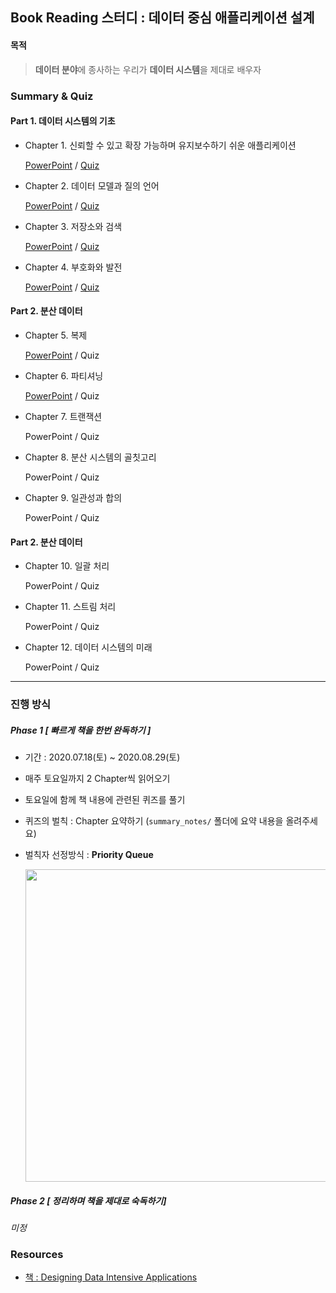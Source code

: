 ## Book Reading 스터디 : 데이터 중심 애플리케이션 설계

#### **목적**

> **데이터 분야**에 종사하는 우리가 **데이터 시스템**을 제대로 배우자

### Summary & Quiz

#### Part 1. 데이터 시스템의 기초

* Chapter 1.  신뢰할 수 있고 확장 가능하며 유지보수하기 쉬운 애플리케이션 
    
    [PowerPoint](https://github.com/data-system-wiki/designing-data-intensive-applications/blob/master/resources/chapter%201%20summary.pptx)   /   [Quiz](https://forms.gle/s28yC7jdSJGoQgxD6)
    
    
* Chapter 2. 데이터 모델과 질의 언어 
    
    [PowerPoint](https://github.com/data-system-wiki/designing-data-intensive-applications/blob/master/resources/chapter%202%20summary.pptx)   /  [Quiz](https://forms.gle/QSNVRhdDCtFaU3Cd7)
    
* Chapter 3. 저장소와 검색 
    
    [PowerPoint](https://github.com/data-system-wiki/designing-data-intensive-applications/blob/master/resources/chapter%203%20summary.pptx)   /  [Quiz](https://forms.gle/yoT5ZyPTDao1sZgS8)

* Chapter 4. 부호화와 발전 
    
    [PowerPoint](https://github.com/data-system-wiki/designing-data-intensive-applications/blob/master/resources/chapter%204%20summary.pptx)   /  [Quiz](https://forms.gle/nu6udEJk9XWBUE9a8)

#### Part 2. 분산 데이터

* Chapter 5. 복제 
    
    [PowerPoint](https://github.com/data-system-wiki/designing-data-intensive-applications/blob/master/resources/chapter%205%20summary.pptx)   / Quiz

* Chapter 6. 파티셔닝 
    
    [PowerPoint](https://github.com/data-system-wiki/designing-data-intensive-applications/blob/master/resources/chapter%206%20summary.pptx)   / Quiz

* Chapter 7. 트랜잭션 
    
    PowerPoint / Quiz

* Chapter 8. 분산 시스템의 골칫고리
    
    PowerPoint / Quiz
    
* Chapter 9. 일관성과 합의

    PowerPoint / Quiz
    
#### Part 2. 분산 데이터    
    
* Chapter 10. 일괄 처리
    
    PowerPoint / Quiz
    
* Chapter 11. 스트림 처리

    PowerPoint / Quiz
    
* Chapter 12. 데이터 시스템의 미래

    PowerPoint / Quiz

----

### **진행 방식**

##### Phase 1 [ 빠르게 책을 한번 완독하기 ]
- 기간 : 2020.07.18(토) ~ 2020.08.29(토)
- 매주 토요일까지 2 Chapter씩 읽어오기
- 토요일에 함께 책 내용에 관련된 퀴즈를 풀기
- 퀴즈의 벌칙 : Chapter 요약하기 (`summary_notes/` 폴더에 요약 내용을 올려주세요)
- 벌칙자 선정방식 : **Priority Queue**

    <img src="https://imgur.com/yQBChJ4.png" width="500">

##### Phase 2 [ 정리하며 책을 제대로 숙독하기]

  *미정*


### Resources

* [책 : Designing Data Intensive Applications](https://github.com/data-system-wiki/designing-data-intensive-applications/blob/master/resources/Designing%20Data%20Intensive%20Applications.pdf)

